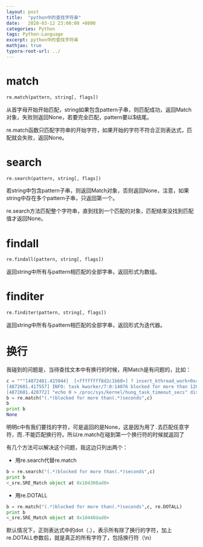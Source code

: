 ```yaml
---
layout: post
title:  "python中的查找字符串"
date:   2020-03-12 23:00:00 +0800
categories: Python
tags: Python-Language
excerpt: python中的查找字符串
mathjax: true
typora-root-url: ../
---
```


# match

```python
re.match(pattern, string[, flags])
```

从首字母开始开始匹配，string如果包含pattern子串，则匹配成功，返回Match对象，失败则返回None，若要完全匹配，pattern要以$结尾。

re.match函数只匹配字符串的开始字符，如果开始的字符不符合正则表达式，匹配就会失败，返回None。

# search

```python
re.search(pattern, string[, flags])
```

若string中包含pattern子串，则返回Match对象，否则返回None，注意，如果string中存在多个pattern子串，只返回第一个。

re.search方法匹配整个字符串，直到找到一个匹配的对象，匹配结束没找到匹配值才返回None。

# findall

```python
re.findall(pattern, string[, flags])
```

返回string中所有与pattern相匹配的全部字串，返回形式为数组。

# finditer

```python
re.finditer(pattern, string[, flags])
```

返回string中所有与pattern相匹配的全部字串，返回形式为迭代器。

# 换行

我碰到的问题是，当待查找文本中有换行的时候，用Match是有问题的，比如：

```python
c = """[4872481.415944]  [<ffffffff8d2c1b60>] ? insert_kthread_work+0x40/0x40
[4872601.417557] INFO: task kworker/7:0:14076 blocked for more than 120 seconds.
[4872601.420772] "echo 0 > /proc/sys/kernel/hung_task_timeout_secs" disables this message."""
b = re.match("(.*)blocked for more than(.*)seconds",c)
b
print b
None
```

明明c中有我们要找的字符，可是返回的是None，这是因为用了`.`去匹配任意字符，而`.`不能匹配换行符。所以re.match在碰到第一个换行符的时候就返回了

有几个方法可以解决这个问题，我这边只列出两个：

* 用re.search代替re.match

```python
b = re.search("(.*)blocked for more than(.*)seconds",c)
print b
<_sre.SRE_Match object at 0x104308ad0>
```

* 用re.DOTALL

```python
b = re.match("(.*)blocked for more than(.*)seconds",c, re.DOTALL)
print b
<_sre.SRE_Match object at 0x10448dad0>
```

默认情况下，正则表达式中的dot（.），表示所有除了换行的字符，加上re.DOTALL参数后，就是真正的所有字符了，包括换行符（\n）